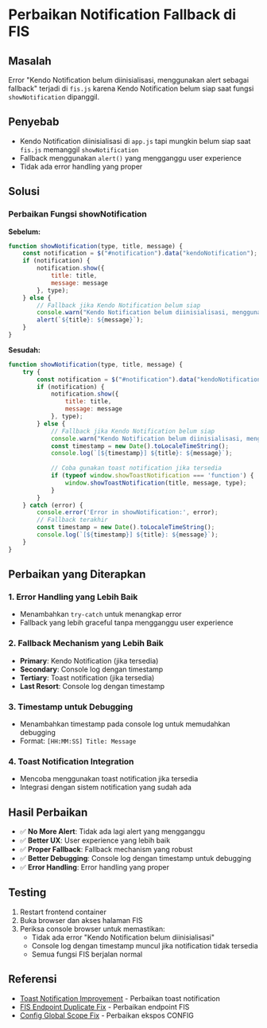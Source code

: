# Perbaikan Notification Fallback di FIS

## Masalah
Error "Kendo Notification belum diinisialisasi, menggunakan alert sebagai fallback" terjadi di `fis.js` karena Kendo Notification belum siap saat fungsi `showNotification` dipanggil.

## Penyebab
- Kendo Notification diinisialisasi di `app.js` tapi mungkin belum siap saat `fis.js` memanggil `showNotification`
- Fallback menggunakan `alert()` yang mengganggu user experience
- Tidak ada error handling yang proper

## Solusi

### Perbaikan Fungsi showNotification
**Sebelum:**
```javascript
function showNotification(type, title, message) {
    const notification = $("#notification").data("kendoNotification");
    if (notification) {
        notification.show({
            title: title,
            message: message
        }, type);
    } else {
        // Fallback jika Kendo Notification belum siap
        console.warn("Kendo Notification belum diinisialisasi, menggunakan alert sebagai fallback");
        alert(`${title}: ${message}`);
    }
}
```

**Sesudah:**
```javascript
function showNotification(type, title, message) {
    try {
        const notification = $("#notification").data("kendoNotification");
        if (notification) {
            notification.show({
                title: title,
                message: message
            }, type);
        } else {
            // Fallback jika Kendo Notification belum siap
            console.warn("Kendo Notification belum diinisialisasi, menggunakan console sebagai fallback");
            const timestamp = new Date().toLocaleTimeString();
            console.log(`[${timestamp}] ${title}: ${message}`);
            
            // Coba gunakan toast notification jika tersedia
            if (typeof window.showToastNotification === 'function') {
                window.showToastNotification(title, message, type);
            }
        }
    } catch (error) {
        console.error('Error in showNotification:', error);
        // Fallback terakhir
        const timestamp = new Date().toLocaleTimeString();
        console.log(`[${timestamp}] ${title}: ${message}`);
    }
}
```

## Perbaikan yang Diterapkan

### 1. Error Handling yang Lebih Baik
- Menambahkan `try-catch` untuk menangkap error
- Fallback yang lebih graceful tanpa mengganggu user experience

### 2. Fallback Mechanism yang Lebih Baik
- **Primary**: Kendo Notification (jika tersedia)
- **Secondary**: Console log dengan timestamp
- **Tertiary**: Toast notification (jika tersedia)
- **Last Resort**: Console log dengan timestamp

### 3. Timestamp untuk Debugging
- Menambahkan timestamp pada console log untuk memudahkan debugging
- Format: `[HH:MM:SS] Title: Message`

### 4. Toast Notification Integration
- Mencoba menggunakan toast notification jika tersedia
- Integrasi dengan sistem notification yang sudah ada

## Hasil Perbaikan
- ✅ **No More Alert**: Tidak ada lagi alert yang mengganggu
- ✅ **Better UX**: User experience yang lebih baik
- ✅ **Proper Fallback**: Fallback mechanism yang robust
- ✅ **Better Debugging**: Console log dengan timestamp untuk debugging
- ✅ **Error Handling**: Error handling yang proper

## Testing
1. Restart frontend container
2. Buka browser dan akses halaman FIS
3. Periksa console browser untuk memastikan:
   - Tidak ada error "Kendo Notification belum diinisialisasi"
   - Console log dengan timestamp muncul jika notification tidak tersedia
   - Semua fungsi FIS berjalan normal

## Referensi
- [Toast Notification Improvement](TOAST_NOTIFICATION_IMPROVEMENT.md) - Perbaikan toast notification
- [FIS Endpoint Duplicate Fix](FIS_ENDPOINT_DUPLICATE_FIX.md) - Perbaikan endpoint FIS
- [Config Global Scope Fix](CONFIG_GLOBAL_SCOPE_FIX.md) - Perbaikan ekspos CONFIG 